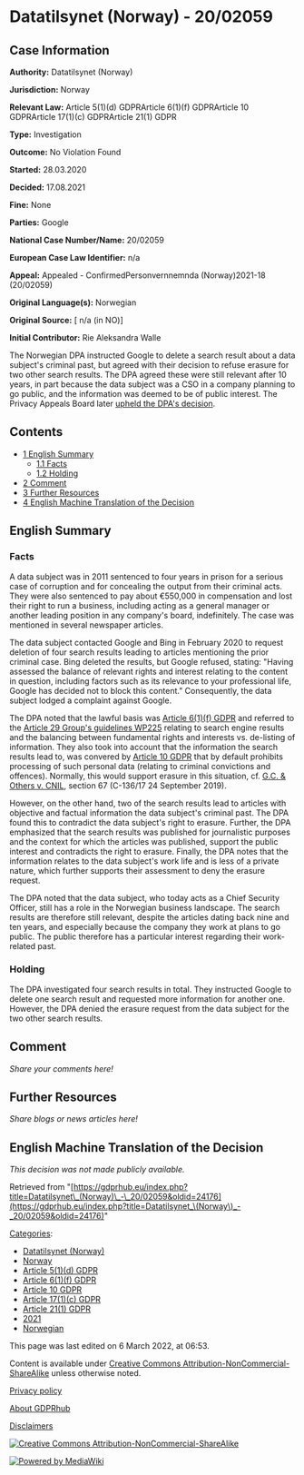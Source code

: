 # Datatilsynet (Norway) - 20/02059

## Case Information

**Authority:** Datatilsynet (Norway)

**Jurisdiction:** Norway

**Relevant Law:** Article 5(1)(d) GDPRArticle 6(1)(f) GDPRArticle 10 GDPRArticle 17(1)(c) GDPRArticle 21(1) GDPR

**Type:** Investigation

**Outcome:** No Violation Found

**Started:** 28.03.2020

**Decided:** 17.08.2021

**Fine:** None

**Parties:** Google

**National Case Number/Name:** 20/02059

**European Case Law Identifier:** n/a

**Appeal:** Appealed - ConfirmedPersonvernnemnda (Norway)2021-18 (20/02059)

**Original Language(s):** Norwegian

**Original Source:** [ n/a (in NO)]

**Initial Contributor:** Rie Aleksandra Walle

The Norwegian DPA instructed Google to delete a search result about a data subject's criminal past, but agreed with their decision to refuse erasure for two other search results. The DPA agreed these were still relevant after 10 years, in part because the data subject was a CSO in a company planning to go public, and the information was deemed to be of public interest. The Privacy Appeals Board later [upheld the DPA's decision](/index.php?title=Personvernnemnda_\(Norway\)_-_2021-18_\(20/02059\) "Personvernnemnda (Norway) - 2021-18 (20/02059)").

## Contents

*   [1 English Summary](#English_Summary)
    *   [1.1 Facts](#Facts)
    *   [1.2 Holding](#Holding)
*   [2 Comment](#Comment)
*   [3 Further Resources](#Further_Resources)
*   [4 English Machine Translation of the Decision](#English_Machine_Translation_of_the_Decision)

## English Summary

### Facts

A data subject was in 2011 sentenced to four years in prison for a serious case of corruption and for concealing the output from their criminal acts. They were also sentenced to pay about €550,000 in compensation and lost their right to run a business, including acting as a general manager or another leading position in any company's board, indefinitely. The case was mentioned in several newspaper articles.

The data subject contacted Google and Bing in February 2020 to request deletion of four search results leading to articles mentioning the prior criminal case. Bing deleted the results, but Google refused, stating: "Having assessed the balance of relevant rights and interest relating to the content in question, including factors such as its relevance to your professional life, Google has decided not to block this content." Consequently, the data subject lodged a complaint against Google.

The DPA noted that the lawful basis was [Article 6(1)(f) GDPR](/index.php?title=Article_6_GDPR#1f "Article 6 GDPR") and referred to the [Article 29 Group's guidelines WP225](https://ec.europa.eu/newsroom/article29/items/667236/en) relating to search engine results and the balancing between fundamental rights and interests vs. de-listing of information. They also took into account that the information the search results lead to, was convered by [Article 10 GDPR](/index.php?title=Article_10_GDPR "Article 10 GDPR") that by default prohibits processing of such personal data (relating to criminal convictions and offences). Normally, this would support erasure in this situation, cf. [G.C. & Others v. CNIL](https://eur-lex.europa.eu/legal-content/EN/ALL/?uri=CELEX:62017CJ0136), section 67 (C-136/17 24 September 2019).

However, on the other hand, two of the search results lead to articles with objective and factual information the data subject's criminal past. The DPA found this to contradict the data subject's right to erasure. Further, the DPA emphasized that the search results was published for journalistic purposes and the context for which the articles was published, support the public interest and contradicts the right to erasure. Finally, the DPA notes that the information relates to the data subject's work life and is less of a private nature, which further supports their assessment to deny the erasure request.

The DPA noted that the data subject, who today acts as a Chief Security Officer, still has a role in the Norwegian business landscape. The search results are therefore still relevant, despite the articles dating back nine and ten years, and especially because the company they work at plans to go public. The public therefore has a particular interest regarding their work-related past.

### Holding

The DPA investigated four search results in total. They instructed Google to delete one search result and requested more information for another one. However, the DPA denied the erasure request from the data subject for the two other search results.

## Comment

_Share your comments here!_

## Further Resources

_Share blogs or news articles here!_

## English Machine Translation of the Decision

_This decision was not made publicly available._

Retrieved from "[https://gdprhub.eu/index.php?title=Datatilsynet\_(Norway)\_-\_20/02059&oldid=24176](https://gdprhub.eu/index.php?title=Datatilsynet_\(Norway\)_-_20/02059&oldid=24176)"

[Categories](/index.php?title=Special:Categories "Special:Categories"):

*   [Datatilsynet (Norway)](/index.php?title=Category:Datatilsynet_\(Norway\) "Category:Datatilsynet (Norway)")
*   [Norway](/index.php?title=Category:Norway "Category:Norway")
*   [Article 5(1)(d) GDPR](/index.php?title=Category:Article_5\(1\)\(d\)_GDPR "Category:Article 5(1)(d) GDPR")
*   [Article 6(1)(f) GDPR](/index.php?title=Category:Article_6\(1\)\(f\)_GDPR "Category:Article 6(1)(f) GDPR")
*   [Article 10 GDPR](/index.php?title=Category:Article_10_GDPR "Category:Article 10 GDPR")
*   [Article 17(1)(c) GDPR](/index.php?title=Category:Article_17\(1\)\(c\)_GDPR "Category:Article 17(1)(c) GDPR")
*   [Article 21(1) GDPR](/index.php?title=Category:Article_21\(1\)_GDPR "Category:Article 21(1) GDPR")
*   [2021](/index.php?title=Category:2021 "Category:2021")
*   [Norwegian](/index.php?title=Category:Norwegian "Category:Norwegian")

This page was last edited on 6 March 2022, at 06:53.

Content is available under [Creative Commons Attribution-NonCommercial-ShareAlike](https://creativecommons.org/licenses/by-nc-sa/4.0/) unless otherwise noted.

[Privacy policy](/index.php?title=GDPRhub:Privacy_policy)

[About GDPRhub](/index.php?title=GDPRhub:About)

[Disclaimers](/index.php?title=GDPRhub:General_disclaimer)

[![Creative Commons Attribution-NonCommercial-ShareAlike](/resources/assets/licenses/cc-by-nc-sa.png)](https://creativecommons.org/licenses/by-nc-sa/4.0/)

[![Powered by MediaWiki](/resources/assets/poweredby_mediawiki_88x31.png)](https://www.mediawiki.org/)